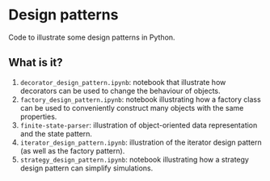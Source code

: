# Design patterns

Code to illustrate some design patterns in Python.

## What is it?

1. `decorator_design_pattern.ipynb`: notebook that illustrate how decorators
   can be used to change the behaviour of objects.
1. `factory_design_pattern.ipynb`: notebook illustrating how a factory class
   can be used to conveniently construct many objects with the same properties.
1. `finite-state-parser`: illustration of object-oriented data
    representation and the state pattern.
1. `iterator_design_pattern.ipynb`: illustration of the iterator design pattern
   (as well as the factory pattern).
1. `strategy_design_pattern.ipynb`: notebook illustrating how a strategy
   design pattern can simplify simulations. 
